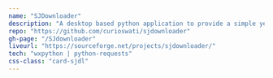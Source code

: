 ```yaml
---
name: "SJDownloader"
description: "A desktop based python application to provide a simple yet powerful interface to download content from internet easily. It is a desktop application with binaries for all major operating systems."
repo: "https://github.com/curioswati/sjdownloader"
gh-page: "/SJdownloader"
liveurl: "https://sourceforge.net/projects/sjdownloader/"
tech: "wxpython | python-requests"
css-class: "card-sjdl"
---
```

